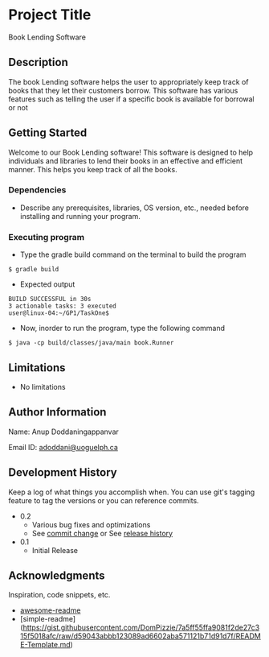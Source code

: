 # Project Title

Book Lending Software

## Description

The book Lending software helps the user to appropriately keep track of books 
that they let their customers borrow. This software has various features such as
telling the user if a specific book is available for borrowal or not

## Getting Started

Welcome to our Book Lending software! This software is designed to help individuals and libraries to 
lend their books in an effective and efficient manner. This helps you keep track of all the books.

### Dependencies

* Describe any prerequisites, libraries, OS version, etc., needed before installing and running your program.

### Executing program

* Type the gradle build command on the terminal to build the program
```
$ gradle build
```
* Expected output 
```
BUILD SUCCESSFUL in 30s
3 actionable tasks: 3 executed
user@linux-04:~/GP1/TaskOne$
```
* Now, inorder to run the program, type the following command
```
$ java -cp build/classes/java/main book.Runner
```

## Limitations

* No limitations  

## Author Information

Name: Anup Doddaningappanvar

Email ID: adoddani@uoguelph.ca

## Development History

Keep a log of what things you accomplish when.  You can use git's tagging feature to tag the versions or you can reference commits.

* 0.2
    * Various bug fixes and optimizations
    * See [commit change]() or See [release history]()
* 0.1
    * Initial Release

## Acknowledgments

Inspiration, code snippets, etc.
* [awesome-readme](https://github.com/matiassingers/awesome-readme)
* [simple-readme] (https://gist.githubusercontent.com/DomPizzie/7a5ff55ffa9081f2de27c315f5018afc/raw/d59043abbb123089ad6602aba571121b71d91d7f/README-Template.md)




